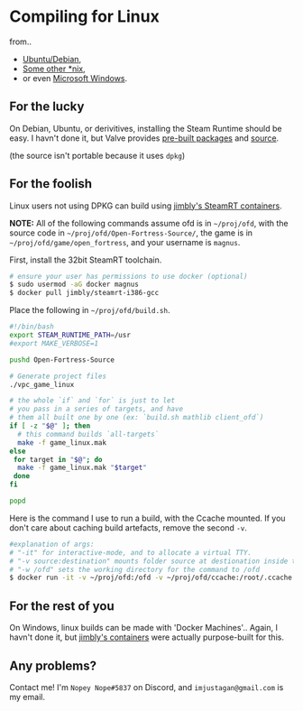 # Compiling for Linux
from..
* [Ubuntu/Debian](for-the-lucky),
* [Some other *nix](for-the-rest-of-us),
* or even [Microsoft Windows](for-the-foolish).

## For the lucky
On Debian, Ubuntu, or derivitives, installing the Steam Runtime should be easy.
I havn't done it, but Valve provides [pre-built packages][prebuilt]
and [source].

(the source isn't portable because it uses `dpkg`)

## For the foolish
Linux users not using DPKG can build using [jimbly's SteamRT containers][jimbly].

**NOTE:** All of the following commands assume ofd is in `~/proj/ofd`,
with the source code in `~/proj/ofd/Open-Fortress-Source/`,
the game is in `~/proj/ofd/game/open_fortress`, and your username is `magnus`.

First, install the 32bit SteamRT toolchain.
```sh
# ensure your user has permissions to use docker (optional)
$ sudo usermod -aG docker magnus
$ docker pull jimbly/steamrt-i386-gcc
```

Place the following in `~/proj/ofd/build.sh`.
```bash
#!/bin/bash
export STEAM_RUNTIME_PATH=/usr
#export MAKE_VERBOSE=1

pushd Open-Fortress-Source

# Generate project files
./vpc_game_linux

# the whole `if` and `for` is just to let
# you pass in a series of targets, and have
# them all built one by one (ex: `build.sh mathlib client_ofd`)
if [ -z "$@" ]; then
  # this command builds `all-targets`
  make -f game_linux.mak
else
 for target in "$@"; do
  make -f game_linux.mak "$target"
 done
fi

popd
```


Here is the command I use to run a build, with the Ccache mounted.
If you don't care about caching build artefacts, remove the second `-v`.
```sh
#explanation of args:
# "-it" for interactive-mode, and to allocate a virtual TTY.
# "-v source:destination" mounts folder source at destionation inside the container
# "-w /ofd" sets the working directory for the command to /ofd
$ docker run -it -v ~/proj/ofd:/ofd -v ~/proj/ofd/ccache:/root/.ccache -w /ofd jimbly/steamrt-i386-gcc ./build.sh
```

## For the rest of you
On Windows, linux builds can be made with 'Docker Machines'..
Again, I havn't done it, but [jimbly's containers][jimbly] were actually purpose-built for this.

## Any problems?
Contact me! I'm `Nopey Nope#5837` on Discord, and `imjustagan@gmail.com` is my email.

[jimbly]: https://github.com/Jimbly/steam-runtime-docker
[prebuilt]: http://repo.steamstatic.com/steamrt/steamrt-scout/snapshots/
[source]: https://github.com/ValveSoftware/steam-runtime